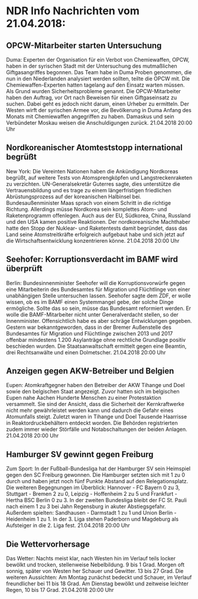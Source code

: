 # NDR Info Nachrichten vom 21.04.2018:


## OPCW-Mitarbeiter starten Untersuchung
Duma:		Experten der Organisation für ein Verbot von Chemiewaffen, OPCW, haben in der syrischen Stadt mit der Untersuchung des mutmaßlichen Giftgasangriffes begonnen. Das Team habe in Duma Proben genommen, die nun in den Niederlanden analysiert werden sollten, teilte die OPCW mit. Die Chemiewaffen-Experten hatten tagelang auf den Einsatz warten müssen. Als Grund wurden Sicherheitsprobleme genannt. Die OPCW-Mitarbeiter haben den Auftrag, vor Ort nach Beweisen für einen Giftgaseinsatz zu suchen. Dabei geht es jedoch nicht darum, einen Urheber zu ermitteln. Der Westen wirft der syrischen Armee vor, die Bevölkerung in Duma Anfang des Monats mit Chemiewaffen angegriffen zu haben. Damaskus und sein Verbündeter Moskau weisen die Anschuldigungen zurück. 21.04.2018 20:00 Uhr 

## Nordkoreanischer Atomteststopp international begrüßt
New York: Die Vereinten Nationen haben die Ankündigung Nordkoreas begrüßt, auf weitere Tests von Atomsprengköpfen und Langstreckenraketen zu verzichten. UN-Generalsekretär Guterres sagte, dies unterstütze die Vertrauensbildung und es trage zu einem längerfristigen friedlichen Abrüstungsprozess auf der koreanischen Halbinsel bei. Bundesaußenminister Maas sprach von einem Schritt in die richtige Richtung. Allerdings müsse Nordkorea sein komplettes Atom- und Raketenprogramm offenlegen. Auch aus der EU, Südkorea, China, Russland und den USA kamen positive Reaktionen. Der nordkoreanische Machthaber hatte den Stopp der Nuklear- und Raketentests damit begründet, dass das Land seine Atomstreitkräfte erfolgreich aufgebaut habe und sich jetzt auf die Wirtschaftsentwicklung konzentrieren könne. 21.04.2018 20:00 Uhr 

## Seehofer: Korruptionsverdacht im BAMF wird überprüft
Berlin: Bundesinnenminister Seehofer will die Korruptionsvorwürfe gegen eine Mitarbeiterin des Bundesamtes für Migration und Flüchtlinge von einer unabhängigen Stelle untersuchen lassen. Seehofer sagte dem ZDF, er wolle wissen, ob es im BAMF einen Systemmangel gebe, der solche Dinge ermögliche. Sollte das so sein, müsse das Bundesamt reformiert werden. Er wolle die BAMF-Mitarbeiter nicht unter Generalverdacht stellen, so der Innenminister. Offensichtlich habe es aber schräge Entwicklungen gegeben. Gestern war bekanntgeworden, dass in der Bremer Außenstelle des Bundesamtes für Migration und Flüchtlinge zwischen 2013 und 2017 offenbar mindestens 1.200 Asylanträge ohne rechtliche Grundlage positiv beschieden wurden. Die Staatsanwaltschaft ermittelt gegen eine Beamtin, drei Rechtsanwälte und einen Dolmetscher. 21.04.2018 20:00 Uhr 

## Anzeigen gegen AKW-Betreiber und Belgien
Eupen: Atomkraftgegner haben den Betreiber der AKW Tihange und Doel sowie den belgischen Staat angezeigt. Zuvor hatten sich im belgischen Eupen nahe Aachen Hunderte Menschen zu einer Protestaktion versammelt. Sie sind der Ansicht, dass die Sicherheit der Kernkraftwerke nicht mehr gewährleistet werden kann und dadurch die Gefahr eines Atomunfalls steigt. Zuletzt waren in Tihange und Doel Tausende Haarrisse in Reaktordruckbehältern entdeckt worden. Die Behörden registrierten zudem immer wieder Störfälle und Notabschaltungen der beiden Anlagen. 21.04.2018 20:00 Uhr 

## Hamburger SV gewinnt gegen Freiburg
Zum Sport: In der Fußball-Bundesliga hat der Hamburger SV sein Heimspiel gegen den SC Freiburg gewonnen. Die Hamburger setzten sich mit 1 zu 0 durch und haben jetzt noch fünf Punkte Abstand auf den Relegationsplatz. Die weiteren Begegnungen im Überblick:
Hannover - FC Bayern 0 zu 3,
Stuttgart - Bremen 2 zu 0,
Leipzig - Hoffenheim 2 zu 5
und
Frankfurt - Hertha BSC Berlin 0 zu 3. In der zweiten Bundesliga bleibt der FC St. Pauli nach einem 1 zu 3 bei Jahn Regensburg in akuter Abstiegsgefahr. Außerdem spielten:
Sandhausen - Darmstadt  1 zu 1
und
Union Berlin - Heidenheim  1 zu 1. In der 3. Liga stehen Paderborn und Magdeburg als Aufsteiger in die 2. Liga fest. 21.04.2018 20:00 Uhr 

## Die Wettervorhersage
Das Wetter:
Nachts meist klar, nach Westen hin im Verlauf teils locker bewölkt und trocken, stellenweise Nebelbildung. 9 bis 1 Grad. Morgen oft sonnig, später von Westen her Schauer und Gewitter. 13 bis 27 Grad. Die weiteren Aussichten: Am Montag zunächst bedeckt und Schauer, im Verlauf freundlicher bei 11 bis 18 Grad. Am Dienstag bewölkt und zeitweise leichter Regen, 10 bis 17 Grad. 21.04.2018 20:00 Uhr 
